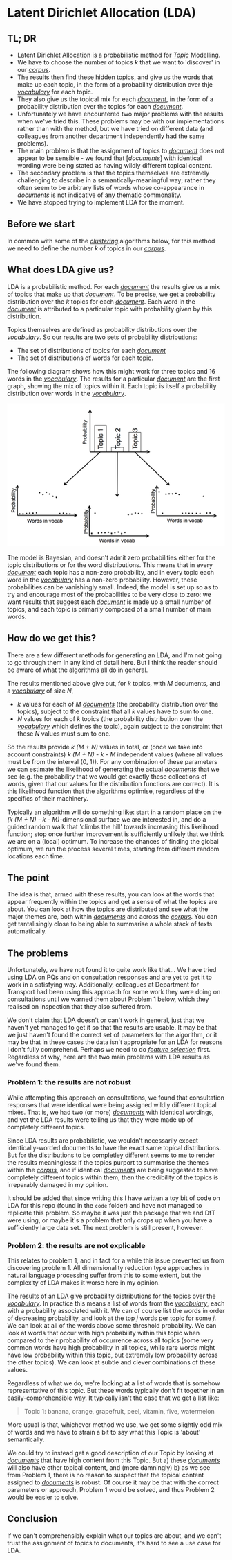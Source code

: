 # Latent Dirichlet Allocation (LDA)

## TL; DR
* Latent Dirichlet Allocation is a probabilistic method for [*Topic*](Topics.md) Modelling.
* We have to choose the number of topics *k* that we want to 'discover' in our [*corpus*](Glossary.md).
* The results then find these hidden topics, and give us the words that make up each topic, in the form of a probability distribution over thje [*vocabulary*](Glossary.md) for each topic.
* They also give us the topical mix for each [*document*](Glossary.md), in the form of a probability distribution over the topics for each [*document*](Glossary).
* Unfortunately we have encountered two major problems with the results when we've tried this. These problems may be with our implementations rather than with the method, but we have tried on different data (and colleagues from another department independently had the same problems).
* The main problem is that the assignment of topics to [*document*](Glossary.md) does not appear to be sensible - we found that  [*documents*] with identical wording were being stated as having wildly different topical content.
* The secondary problem is that the topics themselves are extremely challenging to describe in a semantically-meaningful way; rather they often seem to be arbitrary lists of words whose co-appearance in [*documents*](Glossary.md) is not indicative of any thematic commonality.
* We have stopped trying to implement LDA for the moment.


## Before we start

In common with some of the [*clustering*](Glossary.md) algorithms below, for this method we need to define the number *k* of topics in our [*corpus*](Glossary.md).

## What does LDA give us?

LDA is a probabilistic method. For each [*document*](Glossary.md) the results give us a mix of topics that make up that [*document*](Glossary.md). To be precise, we get a probability distribution over the *k* topics for each [*document*](Glossary.md). Each word in the [*document*](Glossary.md) is attributed to a particular topic with probability given by this distribution.

Topics themselves are defined as probability distributions over the [*vocabulary*](Glossary.md). So our results are two sets of probability distributions:
* The set of distributions of topics for each [*document*](Glossary.md)
* The set of distributions of words for each topic.

The following diagram shows how this might work for three topics and 16 words in the [*vocabulary*](Glossary.md). The results for a particular [*document*](Glossary.md) are the first graph, showing the mix of topics within it. Each topic is itself a probability distribution over words in the [*vocabulary*](Glossary.md).

![Example SVD from rank 2 to rank 1](LDAresults.png)

The model is Bayesian, and doesn't admit zero probabilities either for the topic distributions or for the word distributions. This means that in every [*document*](Glossary.md) each topic has a non-zero probability, and in every topic each word in the [*vocabulary*](Glossary.md) has a non-zero probability. However, these probabilities can be vanishingly small. Indeed, the model is set up so as to try and encourage most of the probabilities to be very close to zero: we want results that suggest each [*document*](Glossary.md) is made up a small number of topics, and each topic is primarily composed of a small number of main words.

## How do we get this?

There are a few different methods for generating an LDA, and I'm not going to go through them in any kind of detail here. But I think the reader should be aware of what the algorithms all do in general.

The results mentioned above give out, for *k* topics, with *M* documents, and a [*vocabulary*](Glossary.md) of size *N*,
* *k* values for each of *M* [*documents*](Glossary.md) (the probability distribution over the topics), subject to the constraint that all *k* values have to sum to one.
* *N* values for each of *k* topics (the probability distribution over the [*vocabulary*](Glossary.md) which defines the topic), again subject to the constraint that these *N* values must sum to one.

So the results provide *k (M + N)* values in total, or (once we take into account constraints) *k (M + N) - k - M* independent values (where all values must be from the interval (0, 1)). For any combination of these parameters we can estimate the likelihood of generating the actual [*documents*](Glossary.md) that we see (e.g. the probability that we would get exactly these collections of words, given that our values for the distribution functions are correct). It is this likelihood function that the algorithms optimise, regardless of the specifics of their machinery.

Typically an algorithm will do something like: start in a random place on the *(k (M + N) - k - M)*-dimensional surface we are interested in, and do a guided random walk that 'climbs the hill' towards increasing this likelihood function; stop once further improvement is sufficiently unlikely that we think we are on a (local) optimum. To increase the chances of finding the global optimum, we run the process several times, starting from different random locations each time.

## The point

The idea is that, armed with these results, you can look at the words that appear frequently within the topics and get a sense of what the topics are about. You can look at how the topics are distributed and see what the major themes are, both within [*documents*](Glossary.md) and across the [*corpus*](Glossary.md). You can get tantalisingly close to being able to summarise a whole stack of texts automatically.

## The problems

Unfortunately, we have not found it to quite work like that... We have tried using LDA on PQs and on consultation responses and are yet to get it to work in a satisfying way. Additionally, colleagues at Department for Transport had been using this approach for some work they were doing on consultations until we warned them about Problem 1 below, which they realised on inspection that they also suffered from.

We don't claim that LDA doesn't or can't work in general, just that we haven't yet managed to get it so that the results are usable. It may be that we just haven't found the correct set of parameters for the algorithm, or it may be that in these cases the data isn't appropriate for an LDA for reasons I don't fully comprehend. Perhaps we need to do [*feature selection*](Glossary.md) first. Regardless of why, here are the two main problems with LDA results as we've found them.

### Problem 1: the results are not robust

While attempting this approach on consultations, we found that consultation responses that were identical were being assigned wildly different topical mixes. That is, we had two (or more) [*documents*](Glossary.md) with identical wordings, and yet the LDA results were telling us that they were made up of completely different topics.

Since LDA results are probabilistic, we wouldn't necessarily expect identically-worded documents to have the exact same topical distributions. But for the distributions to be completley different seems to me to render the results meaningless: if the topics purport to summarise the themes within the [*corpus*](Glossary.md), and if identical [*documents*](Glossary.md) are being suggested to have completely different topics within them, then the credibility of the topics is irreparably damaged in my opinion.

It should be added that since writing this I have written a toy bit of code on LDA for this repo (found in the `code` folder) and have not managed to replicate this problem. So maybe it was just the package that we and DfT were using, or maybe it's a problem that only crops up when you have a sufficiently large data set. The next problem is still present, however.


### Problem 2: the results are not explicable

This relates to problem 1, and in fact for a while this issue prevented us from discovering problem 1. All dimensionality reduction type approaches in natural language processing suffer from this to some extent, but the complexity of LDA makes it worse here in my opinion.

The results of an LDA give probability distributions for the topics over the [*vocabulary*](Glossary.md). In practice this means a list of words from the [*vocabulary*](Glossary.md), each with a probability associated with it. We can of course list the words in order of decreasing probability, and look at the top *j* words per topic for some *j*. We can look at all of the words above some threshold probability. We can look at words that occur with high probability within this topic when compared to their probability of occurrence across all topics (some very common words have high probability in all topics, while rare words might have low probability within this topic, but extremely low probability across the other topics). We can look at subtle and clever combinations of these values.

Regardless of what we do, we're looking at a list of words that is somehow representative of this topic. But these words typically don't fit together in an easily-comprehensible way. It typically isn't the case that we get a list like:
> Topic 1: banana, orange, grapefruit, peel, vitamin, five, watermelon

More usual is that, whichever method we use, we get some slightly odd mix of words and we have to strain a bit to say what this Topic is 'about' semantically.

We could try to instead get a good description of our Topic by looking at [*documents*](Glossary.md) that have high content from this Topic. But a) these [*documents*](Glossary.md) will also have other topical content, and (more damningly) b) as we see from Problem 1, there is no reason to suspect that the topical content assigned to [*documents*](Glossary.md) is robust. Of course it may be that with the correct parameters or approach, Problem 1 would be solved, and thus Problem 2 would be easier to solve.

## Conclusion

If we can't comprehensibly explain what our topics are about, and we can't trust the assignment of topics to documents, it's hard to see a use case for LDA.